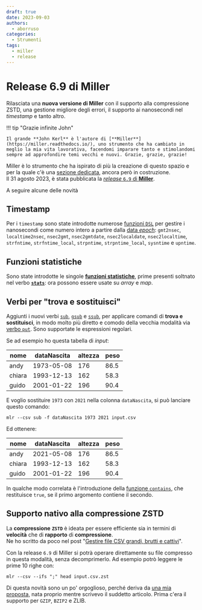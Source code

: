 ```yaml
---
draft: true
date: 2023-09-03
authors:
  - aborruso
categories:
  - Strumenti
tags:
  - miller
  - release
---
```


# Release 6.9 di Miller

Rilasciata una **nuova versione di Miller** con il supporto alla compressione ZSTD, una gestione migliore degli errori, il supporto ai nanosecondi nel *timestamp* e tanto altro.

<!-- more -->

!!! tip "Grazie infinite John"

    Il grande **John Kerl** è l'autore di [**Miller**](https://miller.readthedocs.io/), uno strumento che ha cambiato in meglio la mia vita lavorativa, facendomi imparare tanto e stimolandomi sempre ad approfondire temi vecchi e nuovi. Grazie, grazie, grazie!

Miller è lo strumento che ha ispirato di più la creazione di questo spazio e per la quale c'è una [sezione dedicata](/miller), ancora però in costruzione.<br>
Il 31 agosto 2023, è stata pubblicata la [*release* `6.9` di **Miller**](https://github.com/johnkerl/miller/releases/tag/v6.9.0).

A seguire alcune delle novità


## Timestamp

Per i `timestamp` sono state introdotte numerose [funzioni `DSL`](https://miller.readthedocs.io/en/6.9.0/reference-dsl-builtin-functions/#time-functions) per gestire i nanosecondi come numero intero a partire dalla [data *epoch*](https://www.wikiwand.com/it/Tempo_(Unix)): `gmt2nsec`, `localtime2nsec`, `nsec2gmt`, `nsec2gmtdate`, `nsec2localdate`, `nsec2localtime`, `strfntime`, `strfntime_local`, `strpntime`, `strpntime_local`, `sysntime` e `upntime`.

## Funzioni statistiche

Sono state introdotte le singole [**funzioni statistiche**](https://miller.readthedocs.io/en/6.9.0/reference-dsl-builtin-functions/index.html#stats-functions), prime presenti soltnato nel verbo [**`stats`**](https://miller.readthedocs.io/en/6.9.0/reference-verbs/index.html#stats1): ora possono essere usate su *array* e *map*.

## Verbi per "trova e sostituisci"

Aggiunti i nuovi verbi [`sub`](https://miller.readthedocs.io/en/6.9.0/reference-verbs/#sub), [`gsub`](https://miller.readthedocs.io/en/6.9.0/reference-verbs/#gsub) e [`ssub`](https://miller.readthedocs.io/en/6.9.0/reference-verbs/#ssub), per applicare comandi di **trova e sostituisci**, in modo molto più diretto e comodo della vecchia modalità via [verbo `put`](https://miller.readthedocs.io/en/6.9.0/reference-verbs/#put). Sono supportate le espressioni regolari.

Se ad esempio ho questa tabella di *input*:

| nome | dataNascita | altezza | peso |
| --- | --- | --- | --- |
| andy | 1973-05-08 | 176 | 86.5 |
| chiara | 1993-12-13 | 162 | 58.3 |
| guido | 2001-01-22 | 196 | 90.4 |


E voglio sostituire `1973` con `2021` nella colonna `dataNascita`, si può lanciare questo comando:

```
mlr --csv sub -f dataNascita 1973 2021 input.csv
```

Ed ottenere:

| nome | dataNascita | altezza | peso |
| --- | --- | --- | --- |
| andy | 2021-05-08 | 176 | 86.5 |
| chiara | 1993-12-13 | 162 | 58.3 |
| guido | 2001-01-22 | 196 | 90.4 |

In qualche modo correlata è l'introduzione della [funzione `contains`](https://miller.readthedocs.io/en/6.9.0/reference-dsl-builtin-functions/index.html#contains), che restituisce `true`, se il primo argomento contiene il secondo.

## Supporto nativo alla compressione ZSTD

La **compressione** **`ZSTD`** è ideata per essere efficiente sia in termini di **velocità** che di **rapporto** di **compressione**.<br>
Ne ho scritto da poco nel post "[Gestire file CSV grandi, brutti e cattivi](https://aborruso.github.io/posts/duckdb-intro-csv/#formato-zstd)".

Con la release `6.9` di Miller si potrà operare direttamente su file compresso in questa modalità, senza decomprimerlo. Ad esempio potrò leggere le prime 10 righe con:

```
mlr --csv --ifs ";" head input.csv.zst
```

Di questa novità sono un po' orgoglioso, perché deriva da [una mia proposta](https://github.com/johnkerl/miller/issues/1342), nata proprio mentre scrivevo il suddetto articolo. Prima c'era il supporto per `GZIP`, `BZIP2` e ZLIB.
